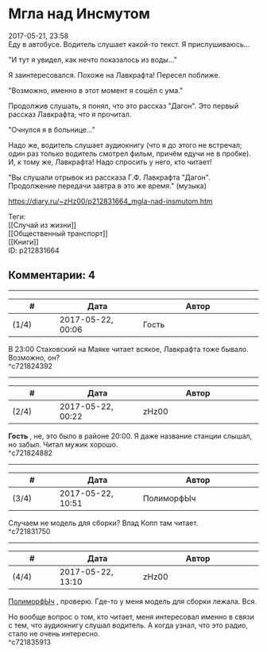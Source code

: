 Мгла над Инсмутом
=================

  
2017-05-21, 23:58  
 Еду в автобусе. Водитель слушает какой-то текст. Я прислушиваюсь...   
   
 "И тут я увидел, как нечто показалось из воды..."   
   
 Я заинтересовался. Похоже на Лавкрафта! Пересел поближе.   
   
 "Возможно, именно в этот момент я сошёл с ума."   
   
 Продолжив слушать, я понял, что это рассказ "Дагон". Это первый рассказ Лавкрафта, что я прочитал.   
   
 "Очнулся я в больнице..."   
   
 Надо же, водитель слушает аудиокнигу (что я до этого не встречал; один раз только водитель смотрел фильм, причём едучи не в пробке). И, к тому же, Лавкрафта! Надо спросить у него, кто читает!   
   
 "Вы слушали отрывок из рассказа Г.Ф. Лавкрафта "Дагон". Продолжение передачи завтра в это же время." (музыка)   
  
<https://diary.ru/~zHz00/p212831664_mgla-nad-insmutom.htm>  
  
Теги:  
[[Случай из жизни]]  
[[Общественный транспорт]]  
[[Книги]]  
ID: p212831664  


Комментарии: 4
--------------

  


---



|         #         |              Дата              |                     Автор                     |           ID           |
| --- | --- | --- | --- |
| (1/4) | 2017-05-22, 00:06 | Гость | c721824392 |

  
 В 23:00 Стаховский на Маяке читает всякое, Лавкрафта тоже бывало. Возможно, он?   
 ^c721824392

---



|         #         |              Дата              |                     Автор                     |           ID           |
| --- | --- | --- | --- |
| (2/4) | 2017-05-22, 00:22 | zHz00 | c721824882 |

  
  **Гость**  , не, это было в районе 20:00. Я даже название станции слышал, но забыл. Читал мужик хорошо.   
 ^c721824882

---



|         #         |              Дата              |                     Автор                     |           ID           |
| --- | --- | --- | --- |
| (3/4) | 2017-05-22, 10:51 | ПолиморфЫч | c721831750 |

  
 Случаем не модель для сборки? Влад Копп там читает.   
 ^c721831750

---



|         #         |              Дата              |                     Автор                     |           ID           |
| --- | --- | --- | --- |
| (4/4) | 2017-05-22, 13:10 | zHz00 | c721835913 |

  
  [ПолиморфЫч](http://polimorf.diary.ru "stuff and other games")  , проверю. Где-то у меня модель для сборки лежала. Вся.   
   
 Но вообще вопрос о том, кто читает, меня интересовал именно в связи с тем, что аудиокнигу слушал водитель. А когда узнал, что это радио, стало не очень интересно.   
 ^c721835913